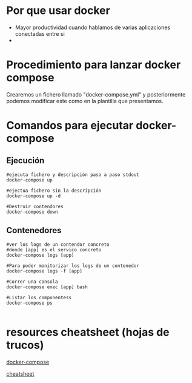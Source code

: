   # Por que usar docker

* Mayor productividad cuando hablamos de varias aplicaciones conectadas entre si
* 

# Procedimiento para lanzar docker compose

Crearemos un fichero llamado "docker-compose.yml" y posteriormente podemos modificar este como en la plantilla que presentamos.

# Comandos para ejecutar docker-compose

## Ejecución

```console
#ejecuta fichero y descripción paso a paso stdout
docker-compose up

#ejectua fichero sin la descripción
docker-compose up -d  

#Destruir contendores
docker-compose down

```

## Contenedores

```console
#ver los logs de un contendor concreto
#donde [app] es el servico concreto
docker-compose logs [app]

#Para poder monitorizar los logs de un contenedor
docker-compose logs -f [app]

#Correr una consola
docker-compose exec [app] bash

#Listar los componentess
docker-compose ps


```

# resources cheatsheet (hojas de trucos)

[docker-compose](https://devhints.io/docker-compose)

[cheatsheet](https://jonlabelle.com/snippets/view/markdown/docker-compose-cheatsheet) 

